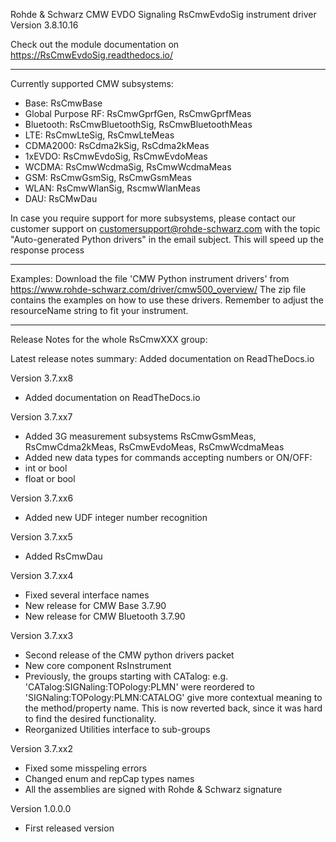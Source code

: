 Rohde & Schwarz CMW EVDO Signaling RsCmwEvdoSig instrument driver Version 3.8.10.16

Check out the module documentation on https://RsCmwEvdoSig.readthedocs.io/

--------------------------------------------------------------------------------

Currently supported CMW subsystems:

- Base: RsCmwBase
- Global Purpose RF: RsCmwGprfGen, RsCmwGprfMeas
- Bluetooth: RsCmwBluetoothSig, RsCmwBluetoothMeas
- LTE: RsCmwLteSig, RsCmwLteMeas
- CDMA2000: RsCdma2kSig, RsCdma2kMeas
- 1xEVDO: RsCmwEvdoSig, RsCmwEvdoMeas
- WCDMA: RsCmwWcdmaSig, RsCmwWcdmaMeas
- GSM: RsCmwGsmSig, RsCmwGsmMeas
- WLAN: RsCmwWlanSig, RscmwWlanMeas
- DAU: RsCMwDau

In case you require support for more subsystems, please contact our customer support on customersupport@rohde-schwarz.com
with the topic "Auto-generated Python drivers" in the email subject. This will speed up the response process

--------------------------------------------------------------------------------

Examples:
Download the file 'CMW Python instrument drivers' from https://www.rohde-schwarz.com/driver/cmw500_overview/
The zip file contains the examples on how to use these drivers. Remember to adjust the resourceName string to fit your instrument.

--------------------------------------------------------------------------------

Release Notes for the whole RsCmwXXX group:

Latest release notes summary: Added documentation on ReadTheDocs.io

Version 3.7.xx8

- Added documentation on ReadTheDocs.io

Version 3.7.xx7

- Added 3G measurement subsystems RsCmwGsmMeas, RsCmwCdma2kMeas, RsCmwEvdoMeas, RsCmwWcdmaMeas
- Added new data types for commands accepting numbers or ON/OFF:
- int or bool
- float or bool

Version 3.7.xx6

- Added new UDF integer number recognition

Version 3.7.xx5

- Added RsCmwDau

Version 3.7.xx4

- Fixed several interface names
- New release for CMW Base 3.7.90
- New release for CMW Bluetooth 3.7.90

Version 3.7.xx3

- Second release of the CMW python drivers packet
- New core component RsInstrument
- Previously, the groups starting with CATalog: e.g. 'CATalog:SIGNaling:TOPology:PLMN' were reordered to 'SIGNaling:TOPology:PLMN:CATALOG' give more contextual meaning to the method/property name. This is now reverted back, since it was hard to find the desired functionality.
- Reorganized Utilities interface to sub-groups

Version 3.7.xx2

- Fixed some misspeling errors
- Changed enum and repCap types names
- All the assemblies are signed with Rohde & Schwarz signature

Version 1.0.0.0

- First released version


